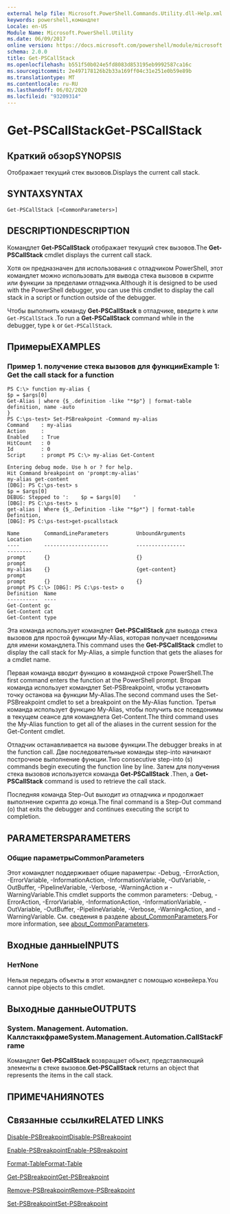 ```yaml
---
external help file: Microsoft.PowerShell.Commands.Utility.dll-Help.xml
keywords: powershell,командлет
Locale: en-US
Module Name: Microsoft.PowerShell.Utility
ms.date: 06/09/2017
online version: https://docs.microsoft.com/powershell/module/microsoft.powershell.utility/get-pscallstack?view=powershell-7.1&WT.mc_id=ps-gethelp
schema: 2.0.0
title: Get-PSCallStack
ms.openlocfilehash: b551f50b024e5fd8083d853195eb9992587ca16c
ms.sourcegitcommit: 2e497178126b2b33a169ff04c31e251e0b59e89b
ms.translationtype: MT
ms.contentlocale: ru-RU
ms.lasthandoff: 06/02/2020
ms.locfileid: "93209314"
---
```

# <span data-ttu-id="c54cf-103">Get-PSCallStack</span><span class="sxs-lookup"><span data-stu-id="c54cf-103">Get-PSCallStack</span></span>

## <span data-ttu-id="c54cf-104">Краткий обзор</span><span class="sxs-lookup"><span data-stu-id="c54cf-104">SYNOPSIS</span></span>
<span data-ttu-id="c54cf-105">Отображает текущий стек вызовов.</span><span class="sxs-lookup"><span data-stu-id="c54cf-105">Displays the current call stack.</span></span>

## <span data-ttu-id="c54cf-106">SYNTAX</span><span class="sxs-lookup"><span data-stu-id="c54cf-106">SYNTAX</span></span>

```
Get-PSCallStack [<CommonParameters>]
```

## <span data-ttu-id="c54cf-107">DESCRIPTION</span><span class="sxs-lookup"><span data-stu-id="c54cf-107">DESCRIPTION</span></span>

<span data-ttu-id="c54cf-108">Командлет **Get-PSCallStack** отображает текущий стек вызовов.</span><span class="sxs-lookup"><span data-stu-id="c54cf-108">The **Get-PSCallStack** cmdlet displays the current call stack.</span></span>

<span data-ttu-id="c54cf-109">Хотя он предназначен для использования с отладчиком PowerShell, этот командлет можно использовать для вывода стека вызовов в скрипте или функции за пределами отладчика.</span><span class="sxs-lookup"><span data-stu-id="c54cf-109">Although it is designed to be used with the PowerShell debugger, you can use this cmdlet to display the call stack in a script or function outside of the debugger.</span></span>

<span data-ttu-id="c54cf-110">Чтобы выполнить команду **Get-PSCallStack** в отладчике, введите `k` или `Get-PSCallStack` .</span><span class="sxs-lookup"><span data-stu-id="c54cf-110">To run a **Get-PSCallStack** command while in the debugger, type `k` or `Get-PSCallStack`.</span></span>

## <span data-ttu-id="c54cf-111">Примеры</span><span class="sxs-lookup"><span data-stu-id="c54cf-111">EXAMPLES</span></span>

### <span data-ttu-id="c54cf-112">Пример 1. получение стека вызовов для функции</span><span class="sxs-lookup"><span data-stu-id="c54cf-112">Example 1: Get the call stack for a function</span></span>

```
PS C:\> function my-alias {
$p = $args[0]
Get-Alias | where {$_.definition -like "*$p"} | format-table definition, name -auto
}
PS C:\ps-test> Set-PSBreakpoint -Command my-alias
Command    : my-alias
Action     :
Enabled    : True
HitCount   : 0
Id         : 0
Script     : prompt PS C:\> my-alias Get-Content

Entering debug mode. Use h or ? for help.
Hit Command breakpoint on 'prompt:my-alias'
my-alias get-content
[DBG]: PS C:\ps-test> s
$p = $args[0]
DEBUG: Stepped to ':    $p = $args[0]    '
[DBG]: PS C:\ps-test> s
get-alias | Where {$_.Definition -like "*$p*"} | format-table Definition,
[DBG]: PS C:\ps-test>get-pscallstack

Name        CommandLineParameters         UnboundArguments              Location
----        ---------------------         ----------------              --------
prompt      {}                            {}                            prompt
my-alias    {}                            {get-content}                 prompt
prompt      {}                            {}                            prompt PS C:\> [DBG]: PS C:\ps-test> o
Definition  Name
----------  ----
Get-Content gc
Get-Content cat
Get-Content type
```

<span data-ttu-id="c54cf-113">Эта команда использует командлет **Get-PSCallStack** для вывода стека вызовов для простой функции My-Alias, которая получает псевдонимы для имени командлета.</span><span class="sxs-lookup"><span data-stu-id="c54cf-113">This command uses the **Get-PSCallStack** cmdlet to display the call stack for My-Alias, a simple function that gets the aliases for a cmdlet name.</span></span>

<span data-ttu-id="c54cf-114">Первая команда вводит функцию в командной строке PowerShell.</span><span class="sxs-lookup"><span data-stu-id="c54cf-114">The first command enters the function at the PowerShell prompt.</span></span>
<span data-ttu-id="c54cf-115">Вторая команда использует командлет Set-PSBreakpoint, чтобы установить точку останова на функции My-Alias.</span><span class="sxs-lookup"><span data-stu-id="c54cf-115">The second command uses the Set-PSBreakpoint cmdlet to set a breakpoint on the My-Alias function.</span></span>
<span data-ttu-id="c54cf-116">Третья команда использует функцию My-Alias, чтобы получить все псевдонимы в текущем сеансе для командлета Get-Content.</span><span class="sxs-lookup"><span data-stu-id="c54cf-116">The third command uses the My-Alias function to get all of the aliases in the current session for the Get-Content cmdlet.</span></span>

<span data-ttu-id="c54cf-117">Отладчик останавливается на вызове функции.</span><span class="sxs-lookup"><span data-stu-id="c54cf-117">The debugger breaks in at the function call.</span></span>
<span data-ttu-id="c54cf-118">Две последовательные команды step-into начинают построчное выполнение функции.</span><span class="sxs-lookup"><span data-stu-id="c54cf-118">Two consecutive step-into (s) commands begin executing the function line by line.</span></span>
<span data-ttu-id="c54cf-119">Затем для получения стека вызовов используется команда **Get-PSCallStack** .</span><span class="sxs-lookup"><span data-stu-id="c54cf-119">Then, a **Get-PSCallStack** command is used to retrieve the call stack.</span></span>

<span data-ttu-id="c54cf-120">Последняя команда Step-Out выходит из отладчика и продолжает выполнение скрипта до конца.</span><span class="sxs-lookup"><span data-stu-id="c54cf-120">The final command is a Step-Out command (o) that exits the debugger and continues executing the script to completion.</span></span>

## <span data-ttu-id="c54cf-121">PARAMETERS</span><span class="sxs-lookup"><span data-stu-id="c54cf-121">PARAMETERS</span></span>

### <span data-ttu-id="c54cf-122">Общие параметры</span><span class="sxs-lookup"><span data-stu-id="c54cf-122">CommonParameters</span></span>

<span data-ttu-id="c54cf-123">Этот командлет поддерживает общие параметры: -Debug, -ErrorAction, -ErrorVariable, -InformationAction, -InformationVariable, -OutVariable, -OutBuffer, -PipelineVariable, -Verbose, -WarningAction и -WarningVariable.</span><span class="sxs-lookup"><span data-stu-id="c54cf-123">This cmdlet supports the common parameters: -Debug, -ErrorAction, -ErrorVariable, -InformationAction, -InformationVariable, -OutVariable, -OutBuffer, -PipelineVariable, -Verbose, -WarningAction, and -WarningVariable.</span></span> <span data-ttu-id="c54cf-124">См. сведения в разделе [about_CommonParameters](https://go.microsoft.com/fwlink/?LinkID=113216).</span><span class="sxs-lookup"><span data-stu-id="c54cf-124">For more information, see [about_CommonParameters](https://go.microsoft.com/fwlink/?LinkID=113216).</span></span>

## <span data-ttu-id="c54cf-125">Входные данные</span><span class="sxs-lookup"><span data-stu-id="c54cf-125">INPUTS</span></span>

### <span data-ttu-id="c54cf-126">Нет</span><span class="sxs-lookup"><span data-stu-id="c54cf-126">None</span></span>

<span data-ttu-id="c54cf-127">Нельзя передать объекты в этот командлет с помощью конвейера.</span><span class="sxs-lookup"><span data-stu-id="c54cf-127">You cannot pipe objects to this cmdlet.</span></span>

## <span data-ttu-id="c54cf-128">Выходные данные</span><span class="sxs-lookup"><span data-stu-id="c54cf-128">OUTPUTS</span></span>

### <span data-ttu-id="c54cf-129">System. Management. Automation. Каллстаккфраме</span><span class="sxs-lookup"><span data-stu-id="c54cf-129">System.Management.Automation.CallStackFrame</span></span>

<span data-ttu-id="c54cf-130">Командлет **Get-PSCallStack** возвращает объект, представляющий элементы в стеке вызовов.</span><span class="sxs-lookup"><span data-stu-id="c54cf-130">**Get-PSCallStack** returns an object that represents the items in the call stack.</span></span>

## <span data-ttu-id="c54cf-131">ПРИМЕЧАНИЯ</span><span class="sxs-lookup"><span data-stu-id="c54cf-131">NOTES</span></span>

## <span data-ttu-id="c54cf-132">Связанные ссылки</span><span class="sxs-lookup"><span data-stu-id="c54cf-132">RELATED LINKS</span></span>

[<span data-ttu-id="c54cf-133">Disable-PSBreakpoint</span><span class="sxs-lookup"><span data-stu-id="c54cf-133">Disable-PSBreakpoint</span></span>](Disable-PSBreakpoint.md)

[<span data-ttu-id="c54cf-134">Enable-PSBreakpoint</span><span class="sxs-lookup"><span data-stu-id="c54cf-134">Enable-PSBreakpoint</span></span>](Enable-PSBreakpoint.md)

[<span data-ttu-id="c54cf-135">Format-Table</span><span class="sxs-lookup"><span data-stu-id="c54cf-135">Format-Table</span></span>](Format-Table.md)

[<span data-ttu-id="c54cf-136">Get-PSBreakpoint</span><span class="sxs-lookup"><span data-stu-id="c54cf-136">Get-PSBreakpoint</span></span>](Get-PSBreakpoint.md)

[<span data-ttu-id="c54cf-137">Remove-PSBreakpoint</span><span class="sxs-lookup"><span data-stu-id="c54cf-137">Remove-PSBreakpoint</span></span>](Remove-PSBreakpoint.md)

[<span data-ttu-id="c54cf-138">Set-PSBreakpoint</span><span class="sxs-lookup"><span data-stu-id="c54cf-138">Set-PSBreakpoint</span></span>](Set-PSBreakpoint.md)


